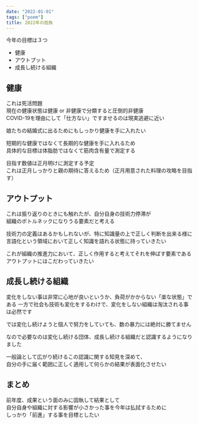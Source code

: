 ```yaml
---
date: "2022-01-01"
tags: ["poem"]
title: 2022年の抱負
---
```


今年の目標は３つ

- 健康
- アウトプット
- 成長し続ける組織

## 健康

これは死活問題  
現在の健康状態は健康 or 非健康で分類すると圧倒的非健康  
COVID-19を理由にして「仕方ない」ですませるのは現実逃避に近い

娘たちの結婚式に出るためにもしっかり健康を手に入れたい

短期的な健康ではなくて長期的な健康を手に入れるため  
具体的な目標は体脂肪ではなくて筋肉含有量で測定する

目指す数値は正月明けに測定する予定  
これは正月しっかりと親の期待に答えるため（正月用意された料理の攻略を目指す）

## アウトプット

これは振り返りのときにも触れたが、自分自身の技術力停滞が  
組織のボトルネックになりうる要素だと考える

技術力の定義はあるかもしれないが、特に知識量の上で正しく判断を出来る様に  
言語化という領域において正しく知識を語れる状態に持っていきたい

これが組織の推進力において、正しく作用すると考えてそれを伸ばす要素である  
アウトプットにはこだわっていきたい

## 成長し続ける組織

変化をしない事は非常に心地が良いというか、負荷がかからない「楽な状態」である
一方で社会も技術も変化をするわけで、変化をしない組織は淘汰される事は必然です

では変化し続けようと個人で努力をしていても、数の暴力には絶対に勝てません

なので必要なのは変化し続ける団体、成長し続ける組織だと認識するようになりました

一般論として広がり続けるこの認識に関する知見を深めて、  
自分の手に届く範囲に正しく適用して何らかの結果が表面化させたい

## まとめ

前年度、成果という面のみに固執して結果として  
自分自身や組織に対する影響が小さかった事を今年は払拭するために  
しっかり「前進」する事を目標としたい
